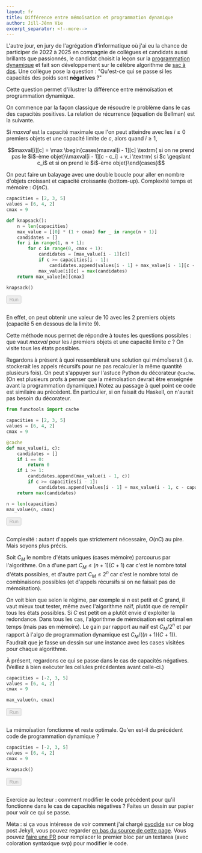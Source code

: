 ```yaml
---
layout: fr
title: Différence entre mémoïsation et programmation dynamique
author: Jill-Jênn Vie
excerpt_separator: <!--more-->
---
```


L'autre jour, en jury de l'agrégation d'informatique où j'ai eu la chance de participer de 2022 à 2025 en compagnie de collègues et candidats aussi brillants que passionnés, le candidat choisit la leçon sur la [programmation dynamique](https://fr.wikipedia.org/wiki/Programmation_dynamique) et fait son développement sur le célèbre algorithme de [sac à dos](https://fr.wikipedia.org/wiki/Probl%C3%A8me_du_sac_%C3%A0_dos). Une collègue pose la question : "Qu'est-ce qui se passe si les capacités des poids sont **négatives** ?"

Cette question permet d'illustrer la différence entre mémoïsation et programmation dynamique.

On commence par la façon classique de résoudre le problème dans le cas des capacités positives. La relation de récurrence (équation de Bellman) est la suivante.

Si $maxval$ est la capacité maximale que l'on peut atteindre avec les $i \geq 0$ premiers objets et une capacité limite de $c$, alors quand $i \geq 1$,

$$maxval[i][c] = \max \begin{cases}maxval[i - 1][c] \textrm{ si on ne prend pas le $i$-ème objet}\\maxval[i - 1][c - c_i] + v_i \textrm{ si $c \geqslant c_i$ et si on prend le $i$-ème objet}\end{cases}$$

On peut faire un balayage avec une double boucle pour aller en nombre d'objets croissant et capacité croissante (bottom-up). Complexité temps et mémoire : $O(nC)$.

```python
capacities = [2, 3, 5]
values = [6, 4, 2]
cmax = 9

def knapsack():
    n = len(capacities)
    max_value = [[0] * (1 + cmax) for _ in range(n + 1)]
    candidates = []
    for i in range(1, n + 1):
        for c in range(0, cmax + 1):
            candidates = [max_value[i - 1][c]]
            if c >= capacities[i - 1]:
                candidates.append(values[i - 1] + max_value[i - 1][c - capacities[i - 1]])
            max_value[i][c] = max(candidates)
    return max_value[n][cmax]

knapsack()
```

<button class="run" disabled>Run</button>

<pre class="output highlight"></pre>

En effet, on peut obtenir une valeur de 10 avec les 2 premiers objets (capacité 5 en dessous de la limite 9).

Cette méthode nous permet de répondre à toutes les questions possibles : que vaut $maxval$ pour les $i$ premiers objets et une capacité limite $c$ ? On visite tous les états possibles.

Regardons à présent à quoi ressemblerait une solution qui mémoïserait (i.e. stockerait les appels récursifs pour ne pas recalculer la même quantité plusieurs fois). On peut s'appuyer sur l'astuce Python du décorateur `@cache`. (On est plusieurs profs à penser que la mémoïsation devrait être enseignée avant la programmation dynamique.) Notez au passage à quel point ce code est similaire au précédent. En particulier, si on faisait du Haskell, on n'aurait pas besoin du décorateur.

```python
from functools import cache

capacities = [2, 3, 5]
values = [6, 4, 2]
cmax = 9

@cache
def max_value(i, c):
    candidates = []
    if i == 0:
        return 0
    if i >= 1:
        candidates.append(max_value(i - 1, c))
        if c >= capacities[i - 1]:
            candidates.append(values[i - 1] + max_value(i - 1, c - capacities[i - 1]))
    return max(candidates)

n = len(capacities)
max_value(n, cmax)
```

<button class="run" disabled>Run</button>

<pre class="output highlight"></pre>

Complexité : autant d'appels que strictement nécessaire, $O(nC)$ au pire. Mais soyons plus précis.

Soit $C_M$ le nombre d'états uniques (cases mémoire) parcourus par l'algorithme. On a d'une part $C_M \leq (n + 1)(C + 1)$ car c'est le nombre total d'états possibles, et d'autre part $C_M \leq 2^n$ car c'est le nombre total de combinaisons possibles (et d'appels récursifs si on ne faisait pas de mémoïsation).

On voit bien que selon le régime, par exemple si $n$ est petit et $C$ grand, il vaut mieux tout tester, même avec l'algorithme naïf, plutôt que de remplir tous les états possibles. Si $C$ est petit on a plutôt envie d'exploiter la redondance. Dans tous les cas, l'algorithme de mémoïsation est optimal en temps (mais pas en mémoire). Le gain par rapport au naïf est $C_M / 2^n$ et par rapport à l'algo de programmation dynamique est $C_M / ((n + 1)(C + 1))$. Faudrait que je fasse un dessin sur une instance avec les cases visitées pour chaque algorithme.

À présent, regardons ce qui se passe dans le cas de capacités négatives. (Veillez à bien exécuter les cellules précédentes avant celle-ci.)

```python
capacities = [-2, 3, 5]
values = [6, 4, 2]
cmax = 9

max_value(n, cmax)
```

<button class="run" disabled>Run</button>

<pre class="output highlight"></pre>

La mémoïsation fonctionne et reste optimale. Qu'en est-il du précédent code de programmation dynamique ?

```python
capacities = [-2, 3, 5]
values = [6, 4, 2]
cmax = 9

knapsack()
```

<button class="run" disabled>Run</button>

<pre class="output highlight language-python highlighter-rouge"></pre>

Exercice au lecteur : comment modifier le code précédent pour qu'il fonctionne dans le cas de capacités négatives ? Faites un dessin sur papier pour voir ce qui se passe.

Méta : si ça vous intéresse de voir comment j'ai chargé [pyodide](https://pyodide.org/en/stable/usage/quickstart.html) sur ce blog post Jekyll, vous pouvez regarder [en bas du source de cette page](https://raw.githubusercontent.com/jilljenn/tryalgo.org/refs/heads/master/fr/_posts/2025-09-03-difference-memoisation-programmation-dynamique.md). Vous pouvez [faire une PR](https://github.com/jilljenn/tryalgo.org) pour remplacer le premier bloc par un textarea (avec coloration syntaxique svp) pour modifier le code.

<script src="https://cdn.jsdelivr.net/pyodide/v0.26.4/full/pyodide.js"></script>
<script>
const runners = document.querySelectorAll(".run");
const codes = document.getElementsByClassName("language-python");
const results = document.getElementsByClassName("output");

async function main() {
    let pyodide = await loadPyodide();
    runners.forEach((button, index) => {
    	button.disabled = false;
    	button.addEventListener("click", () => evaluatePython(index));
    });
    return pyodide;
}
let pyodideReadyPromise = main();

async function evaluatePython(cellId) {
    let pyodide = await pyodideReadyPromise;
    try {
        let output = pyodide.runPython(codes[cellId].textContent);
        results[cellId].textContent = output;
    } catch (err) {
        console.log(err);
        results[cellId].textContent = err;
    }
}
</script>
